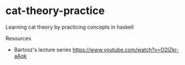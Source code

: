# cat-theory-practice


Learning cat theory by practicing concepts in haskell





Resources
- Bartosz's lecture series https://www.youtube.com/watch?v=O2lZkr-aAqk
